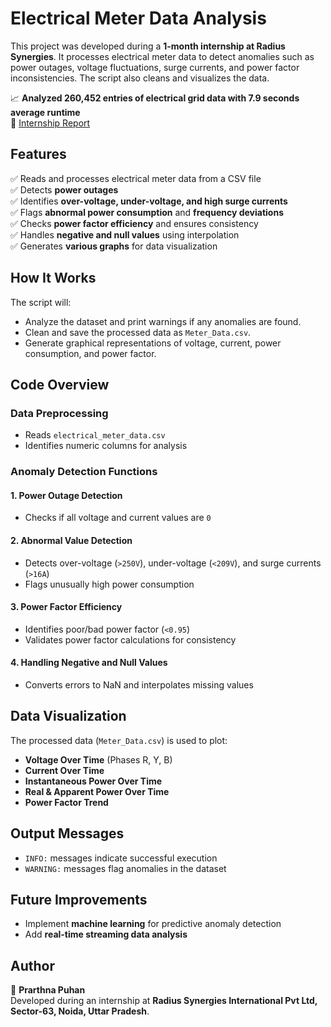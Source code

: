 # Electrical Meter Data Analysis

This project was developed during a **1-month internship at Radius Synergies**. It processes electrical meter data to detect anomalies such as power outages, voltage fluctuations, surge currents, and power factor inconsistencies. The script also cleans and visualizes the data.

📈 **Analyzed 260,452 entries of electrical grid data with 7.9 seconds average runtime**  
📄 [Internship Report]([https://www.canva.com/design/DAGH_sKZJQs/k-7aoyrqc8QYSULhxln8gA/view?utm_content=DAGH_sKZJQs&utm_campaign=designshare&utm_medium=link2&utm_source=uniquelinks&utlId=ha469c26268])

## Features

✅ Reads and processes electrical meter data from a CSV file  
✅ Detects **power outages**  
✅ Identifies **over-voltage, under-voltage, and high surge currents**  
✅ Flags **abnormal power consumption** and **frequency deviations**  
✅ Checks **power factor efficiency** and ensures consistency  
✅ Handles **negative and null values** using interpolation  
✅ Generates **various graphs** for data visualization  

## How It Works  

The script will:  
- Analyze the dataset and print warnings if any anomalies are found.  
- Clean and save the processed data as `Meter_Data.csv`.  
- Generate graphical representations of voltage, current, power consumption, and power factor.  

## Code Overview  

### Data Preprocessing  
- Reads `electrical_meter_data.csv`  
- Identifies numeric columns for analysis  

### Anomaly Detection Functions  

#### 1. Power Outage Detection  
- Checks if all voltage and current values are `0`  

#### 2. Abnormal Value Detection  
- Detects over-voltage (`>250V`), under-voltage (`<209V`), and surge currents (`>16A`)  
- Flags unusually high power consumption  

#### 3. Power Factor Efficiency  
- Identifies poor/bad power factor (`<0.95`)  
- Validates power factor calculations for consistency  

#### 4. Handling Negative and Null Values  
- Converts errors to NaN and interpolates missing values  

## Data Visualization  

The processed data (`Meter_Data.csv`) is used to plot:  
- **Voltage Over Time** (Phases R, Y, B)  
- **Current Over Time**  
- **Instantaneous Power Over Time**  
- **Real & Apparent Power Over Time**  
- **Power Factor Trend**  

## Output Messages  

- `INFO:` messages indicate successful execution  
- `WARNING:` messages flag anomalies in the dataset  

## Future Improvements  

- Implement **machine learning** for predictive anomaly detection  
- Add **real-time streaming data analysis**  

## Author  

👤 **Prarthna Puhan**  
Developed during an internship at **Radius Synergies International Pvt Ltd, Sector-63, Noida, Uttar Pradesh**.
